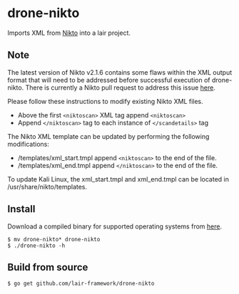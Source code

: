 # drone-nikto
Imports XML from [Nikto](https://github.com/sullo/nikto) into a lair project.

## Note
The latest version of Nikto v2.1.6 contains some flaws within the XML output format that will need to be addressed before successful execution of drone-nikto. There is currently a Nikto pull request to address this issue [here](https://github.com/sullo/nikto/pull/296).

Please follow these instructions to modify existing Nikto XML files.
 * Above the first `<niktoscan>` XML tag append `<niktoscan>`
 * Append `</niktoscan>` tag to each instance of `</scandetails>` tag

The Nikto XML template can be updated by performing the following modifications:
 * <Nikto Install Dir>/templates/xml_start.tmpl append `<niktoscan>` to the end of the file.
 * <Nikto Install Dir>/templates/xml_end.tmpl append `</niktoscan>` to the end of the file.

To update Kali Linux, the xml_start.tmpl and xml_end.tmpl can be located in /usr/share/nikto/templates.

## Install
Download a compiled binary for supported operating systems from [here](https://github.com/lair-framework/drone-nikto/releases/latest).

```
$ mv drone-nikto* drone-nikto
$ ./drone-nikto -h
```

## Build from source
```
$ go get github.com/lair-framework/drone-nikto
```

